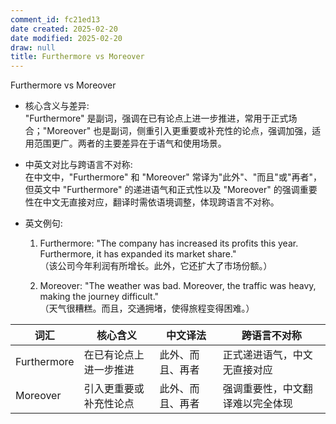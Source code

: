 ```yaml
---
comment_id: fc21ed13
date created: 2025-02-20
date modified: 2025-02-20
draw: null
title: Furthermore vs Moreover
---
```

Furthermore vs Moreover

- 核心含义与差异:  
    "Furthermore" 是副词，强调在已有论点上进一步推进，常用于正式场合；"Moreover" 也是副词，侧重引入更重要或补充性的论点，强调加强，适用范围更广。两者的主要差异在于语气和使用场景。
    
- 中英文对比与跨语言不对称:  
    在中文中，"Furthermore" 和 "Moreover" 常译为"此外"、"而且"或"再者"，但英文中 "Furthermore" 的递进语气和正式性以及 "Moreover" 的强调重要性在中文无直接对应，翻译时需依语境调整，体现跨语言不对称。
    
- 英文例句:
    
    1. Furthermore: "The company has increased its profits this year. Furthermore, it has expanded its market share."  
（该公司今年利润有所增长。此外，它还扩大了市场份额。）
        
    2. Moreover: "The weather was bad. Moreover, the traffic was heavy, making the journey difficult."  
（天气很糟糕。而且，交通拥堵，使得旅程变得困难。）

| 词汇          | 核心含义        | 中文译法     | 跨语言不对称           |
| ----------- | ----------- | -------- | ---------------- |
| Furthermore | 在已有论点上进一步推进 | 此外、而且、再者 | 正式递进语气，中文无直接对应   |
| Moreover    | 引入更重要或补充性论点 | 此外、而且、再者 | 强调重要性，中文翻译难以完全体现 |
